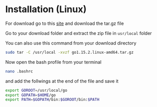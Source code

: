 # Installation (Linux)
For download go to this [site](https://go.dev/doc/install) and download the tar.gz file

Go to your download folder and extract the zip file in `usr/local` folder

You can also use this command from your download directory

``` sh
sudo tar -C /usr/local -xvzf go1.15.2.linux-amd64.tar.gz
```

Now open the bash profile from your terminal
```sh
nano .bashrc
```
and add the follwings at the end of the file and save it

```sh
export GOROOT=/usr/local/go
export GOPATH=$HOME/go
export PATH=$GOPATH/bin:$GOROOT/bin:$PATH

```
